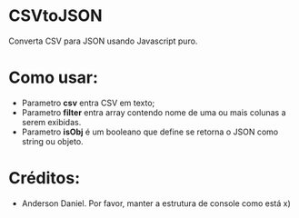 # CSVtoJSON
Converta CSV para JSON usando Javascript puro.

# Como usar:
- Parametro **csv** entra CSV em texto;
- Parametro **filter** entra array contendo nome de uma ou mais colunas a serem exibidas.
- Parametro **isObj** é um booleano que define se retorna o JSON como string ou objeto.

# Créditos:
- Anderson Daniel.
Por favor, manter a estrutura de console como está x)
